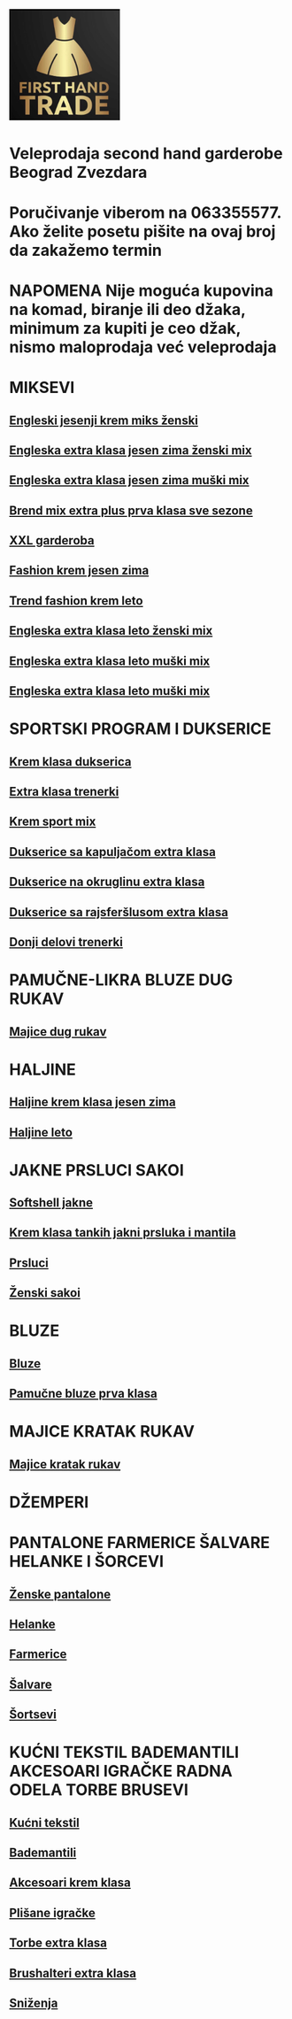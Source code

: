 <img src="firsthandtradelogo.jpg" width="200">

# Veleprodaja second hand garderobe Beograd Zvezdara
 
# Poručivanje viberom na 063355577. Ako želite posetu pišite na ovaj broj da zakažemo termin

# NAPOMENA Nije moguća kupovina na komad, biranje ili deo džaka, minimum za kupiti je ceo džak, nismo maloprodaja već veleprodaja


# MIKSEVI

## [Engleski jesenji krem miks ženski](https://www.facebook.com/share/7RjqoyHUUeV4SFhv/)

## [Engleska extra klasa jesen zima ženski mix](https://www.facebook.com/share/V3dAUF5Dtn8FG4nx/)

## [Engleska extra klasa jesen zima muški mix](https://www.facebook.com/share/dpu754pTCCsHcpka/)

## [Brend mix extra plus prva klasa sve sezone](https://www.facebook.com/share/Hsy1akFQzB1d6tMq/)

## [XXL garderoba](https://www.facebook.com/share/5CcmnesGc2iiJgwG/)

## [Fashion krem jesen zima](https://www.facebook.com/share/rsh4LVPo21DHkVoa/)

## [Trend fashion krem leto](https://www.facebook.com/share/2YWoF6nAqdEEjtGr/)

## [Engleska extra klasa leto ženski mix](https://www.facebook.com/share/ivWxBUZZd1koLJWC/)

## [Engleska extra klasa leto muški mix](https://www.facebook.com/share/8ytaBqExfx6K982D/)

## [Engleska extra klasa leto muški mix](https://www.facebook.com/share/8ytaBqExfx6K982D/)

# SPORTSKI PROGRAM I DUKSERICE

## [Krem klasa dukserica](https://www.facebook.com/share/Eceof1umRQ28zgVV/)

## [Extra klasa trenerki](https://www.facebook.com/share/B2jZMcuMraBobfbZ/)

## [Krem sport mix](https://www.facebook.com/share/LmiK2jFbRrGmDpCh/)

## [Dukserice sa kapuljačom extra klasa](https://www.facebook.com/share/ArqExnqFQa9G99aD/)

## [Dukserice na okruglinu extra klasa](https://www.facebook.com/share/qNcxWtyDjMxYQScu/)

## [Dukserice sa rajsferšlusom extra klasa](https://www.facebook.com/share/WHN5aHQ8h9sU9i5F/)

## [Donji delovi trenerki](https://www.facebook.com/share/eQTZJWJ5oqBQLUQ5/)

# PAMUČNE-LIKRA BLUZE DUG RUKAV

## [Majice dug rukav](https://www.facebook.com/share/etFKukZdd6GFiQC7/)

# HALJINE

## [Haljine krem klasa jesen zima](https://www.facebook.com/share/kGDfMWtqy1Tb7cSX/)

## [Haljine leto](https://www.facebook.com/share/Cp2dxTEyh4rYRtgt/)

# JAKNE PRSLUCI SAKOI

## [Softshell jakne](https://www.facebook.com/share/XYQ94oNT1hNbZ5Xe/)

## [Krem klasa tankih jakni prsluka i mantila ](https://www.facebook.com/share/NdGvEgHThgzLjNna/)

## [Prsluci](https://www.facebook.com/share/2zCdWyF91hkeS5ry/)

## [Ženski sakoi](https://www.facebook.com/share/nBS7PEDXUxw6zZf5/)

# BLUZE

## [Bluze](https://www.facebook.com/share/NxkeQJmPHqbQpqnQ/)

## [Pamučne bluze prva klasa](https://www.facebook.com/share/pErLpZZgerqKayyz/)

# MAJICE KRATAK RUKAV

## [Majice kratak rukav](https://www.facebook.com/share/fYJixKsoo1ntzZNa/)

# DŽEMPERI

# PANTALONE FARMERICE ŠALVARE HELANKE I ŠORCEVI 

## [Ženske pantalone](https://www.facebook.com/share/bAKZ3VhhxrsFSAgD/)

## [Helanke](https://www.facebook.com/share/2xYHfSRULDuPRUzR/)

## [Farmerice](https://www.facebook.com/share/Bny3WkNdwWX29uzp/)

## [Šalvare](https://www.facebook.com/share/7SGp2JDbWGzRVK3Z/)

## [Šortsevi](https://www.facebook.com/share/FRKbMVNA9knB5Np9/)

# KUĆNI TEKSTIL BADEMANTILI AKCESOARI IGRAČKE RADNA ODELA TORBE BRUSEVI

## [Kućni tekstil](https://www.facebook.com/share/s1ET9GUKEigFitwf/)

## [Bademantili](https://www.facebook.com/share/T8kPAUko4N9oAtSM/)

## [Akcesoari krem klasa](https://www.facebook.com/share/xiz6QyQ4wE5Nwudo/)

## [Plišane igračke](https://www.facebook.com/share/JbzYGrZbmBxuF67Y/)

## [Torbe extra klasa](https://www.facebook.com/share/jJWEjwP6bvDE2wF1/)

## [Brushalteri extra klasa](https://www.facebook.com/share/UZGard6W2Juvsj4B/)

## [Sniženja](https://www.facebook.com/share/zaTXkXC9qonyaKLW/)
